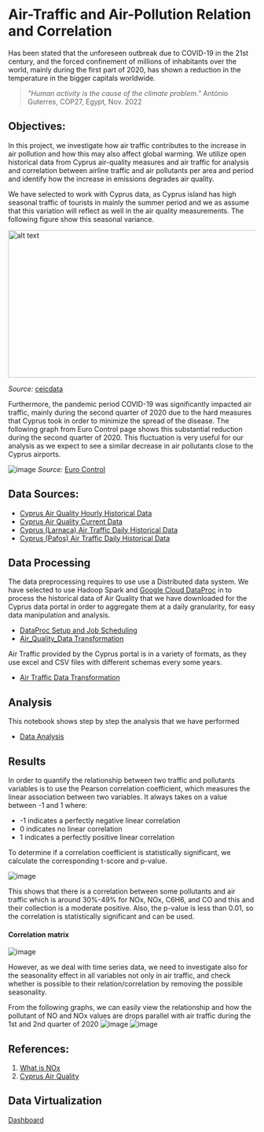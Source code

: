 # Air-Traffic and Air-Pollution Relation and Correlation

Has been stated that the unforeseen outbreak due to COVID-19 in the 21st century, and the forced confinement of millions of inhabitants over the world, mainly during the first part of 2020, has shown a reduction in the temperature in the bigger capitals worldwide.

> _"Human activity is the cause of the climate problem."_
> António Guterres, COP27, Egypt, Nov. 2022

## Objectives:
In this project, we investigate how air traffic contributes to the increase in air pollution and how this may also affect global warming. We utilize open historical data from Cyprus air-quality measures and air traffic for analysis and correlation between airline traffic and air pollutants per area and period and identify how the increase in emissions degrades air quality. 

We have selected to work with Cyprus data, as Cyprus island has high seasonal traffic of tourists in mainly the summer period and we as assume that this variation will reflect as well in the air quality measurements. The following figure show this seasonal variance.

<img src="https://user-images.githubusercontent.com/92388643/213927561-34e44929-effa-41ce-aa90-7ee5853e9358.png" alt="alt text" width="700" height="300">

_Source:_ [ceicdata](https://www.ceicdata.com/en/indicator/cyprus/visitor-arrivals)

Furthermore, the pandemic period COVID-19 was significantly impacted air traffic,  mainly during the second quarter of 2020 due to the hard measures that Cyprus took in order to minimize the spread of the disease. The following graph from Euro Control page shows this substantial reduction during the second quarter of 2020. This fluctuation is very useful for our analysis as we expect to see a similar decrease in air pollutants close to the Cyprus airports.

![image](https://user-images.githubusercontent.com/92388643/213935990-d1f58811-f495-4590-92f1-9aa5160b18a9.png)
_Source:_ [Euro Control](https://www.eurocontrol.int/Economics/2020-DailyTrafficVariation-States.html)

## Data Sources:
- [Cyprus Air Quality Hourly Historical Data](https://www.data.gov.cy/node/3849?language=en)
- [Cyprus Air Quality Current Data](https://www.data.gov.cy/node/1451?language=en)
- [Cyprus (Larnaca) Air Traffic Daily Historical Data](https://www.data.gov.cy/node/2451?language=en)
- [Cyprus (Pafos) Air Traffic Daily Historical Data](https://www.data.gov.cy/node/2462?language=en)

## Data Processing
The data preprocessing requires to use use a Distributed data system. We have selected to use Hadoop Spark and [Google Cloud DataProc](https://cloud.google.com/dataproc/docs/concepts/overview) in to process the historical data of Air Quality that we have downloaded for the Cyprus data portal in order to aggregate them at a daily granularity, for easy data manipulation and analysis.
- [DataProc Setup and Job Scheduling](/cloud-dataproc)
- [Air_Quality_Data Transformation](/notebook/air_quality_data_csv.ipynb)

Air Traffic provided by the Cyprus portal is in a variety of formats, as they use excel and CSV files with different schemas every some years.
- [Air Traffic Data Transformation](/notebook/air_traffic_data_transformation.ipynb)

## Analysis
This notebook shows step by step the analysis that we have performed
- [Data Analysis](/notebook/data_analysis.ipynb)

## Results

In order to quantify the relationship between two traffic and pollutants variables is to use the Pearson correlation coefficient, which measures the linear association between two variables.
It always takes on a value between -1 and 1 where:
- -1 indicates a perfectly negative linear correlation
- 0 indicates no linear correlation
- 1 indicates a perfectly positive linear correlation

To determine if a correlation coefficient is statistically significant, we calculate the corresponding t-score and p-value.

![image](https://user-images.githubusercontent.com/92388643/213933010-9275d1ec-293b-4b78-8b3f-d3c172050407.png)

This shows that there is a correlation between some pollutants and air traffic which is around 30%-49% for NOx, NOx, C6H6, and CO and this and their collection is a moderate positive. Also, the p-value is less than 0.01, so the correlation is statistically significant and can be used.

#### Correlation matrix
![image](https://user-images.githubusercontent.com/92388643/213930091-ec89d269-1cbc-4c81-98ad-926aa971d650.png)

However, as we deal with time series data, we need to investigate also for the seasonality effect in all variables not only in air traffic, and check whether is possible to their relation/correlation by removing the possible seasonality.

From the following graphs, we can easily view the relationship and how the pollutant of NO and NOx values are drops parallel with air traffic during the 1st and 2nd quarter of 2020
![image](https://user-images.githubusercontent.com/92388643/213934403-06c0a4eb-7306-4c72-aef8-19fe542b3e2f.png)
![image](https://user-images.githubusercontent.com/92388643/213934383-73f4d597-dab0-417f-bc03-4a15a18de9bb.png)

## References: 
1. [What is NOx](https://www.noxfondet.no/en/articles/what-is-nox/)
2. [Cyprus Air Quality](https://www.airquality.dli.mlsi.gov.cy/)

## Data Virtualization
[Dashboard](https://datastudio.google.com/s/rtKC0BK1SYg)

